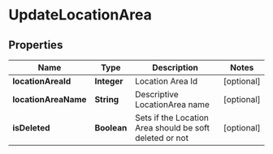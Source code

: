 
# UpdateLocationArea

## Properties
Name | Type | Description | Notes
------------ | ------------- | ------------- | -------------
**locationAreaId** | **Integer** | Location Area Id |  [optional]
**locationAreaName** | **String** | Descriptive LocationArea name |  [optional]
**isDeleted** | **Boolean** | Sets if the Location Area should be soft deleted or not |  [optional]



